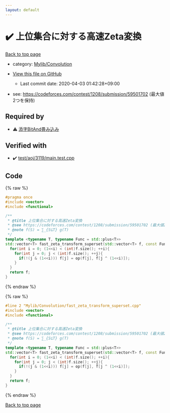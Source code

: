 ```yaml
---
layout: default
---
```


<!-- mathjax config similar to math.stackexchange -->
<script type="text/javascript" async
  src="https://cdnjs.cloudflare.com/ajax/libs/mathjax/2.7.5/MathJax.js?config=TeX-MML-AM_CHTML">
</script>
<script type="text/x-mathjax-config">
  MathJax.Hub.Config({
    TeX: { equationNumbers: { autoNumber: "AMS" }},
    tex2jax: {
      inlineMath: [ ['$','$'] ],
      processEscapes: true
    },
    "HTML-CSS": { matchFontHeight: false },
    displayAlign: "left",
    displayIndent: "2em"
  });
</script>

<script type="text/javascript" src="https://cdnjs.cloudflare.com/ajax/libs/jquery/3.4.1/jquery.min.js"></script>
<script src="https://cdn.jsdelivr.net/npm/jquery-balloon-js@1.1.2/jquery.balloon.min.js" integrity="sha256-ZEYs9VrgAeNuPvs15E39OsyOJaIkXEEt10fzxJ20+2I=" crossorigin="anonymous"></script>
<script type="text/javascript" src="../../../assets/js/copy-button.js"></script>
<link rel="stylesheet" href="../../../assets/css/copy-button.css" />


# :heavy_check_mark: 上位集合に対する高速Zeta変換

<a href="../../../index.html">Back to top page</a>

* category: <a href="../../../index.html#d1ac32c11c508fec0764fa012d8d2913">Mylib/Convolution</a>
* <a href="{{ site.github.repository_url }}/blob/master/Mylib/Convolution/fast_zeta_transform_superset.cpp">View this file on GitHub</a>
    - Last commit date: 2020-04-03 01:42:28+09:00


* see: <a href="https://codeforces.com/contest/1208/submission/59501702 (最大値2つを保持)">https://codeforces.com/contest/1208/submission/59501702 (最大値2つを保持)</a>


## Required by

* :warning: <a href="convolution_and.cpp.html">添字BitAnd畳み込み</a>


## Verified with

* :heavy_check_mark: <a href="../../../verify/test/aoj/3119/main.test.cpp.html">test/aoj/3119/main.test.cpp</a>


## Code

<a id="unbundled"></a>
{% raw %}
```cpp
#pragma once
#include <vector>
#include <functional>

/**
 * @title 上位集合に対する高速Zeta変換
 * @see https://codeforces.com/contest/1208/submission/59501702 (最大値2つを保持)
 * @note f(S) = ∑_{S⊆T} g(T)
 */
template <typename T, typename Func = std::plus<T>>
std::vector<T> fast_zeta_transform_superset(std::vector<T> f, const Func &op = std::plus<T>()){
  for(int i = 0; (1<<i) < (int)f.size(); ++i){
    for(int j = 0; j < (int)f.size(); ++j){
      if(!(j & (1<<i))) f[j] = op(f[j], f[j ^ (1<<i)]);
    }
  }
  return f;
}

```
{% endraw %}

<a id="bundled"></a>
{% raw %}
```cpp
#line 2 "Mylib/Convolution/fast_zeta_transform_superset.cpp"
#include <vector>
#include <functional>

/**
 * @title 上位集合に対する高速Zeta変換
 * @see https://codeforces.com/contest/1208/submission/59501702 (最大値2つを保持)
 * @note f(S) = ∑_{S⊆T} g(T)
 */
template <typename T, typename Func = std::plus<T>>
std::vector<T> fast_zeta_transform_superset(std::vector<T> f, const Func &op = std::plus<T>()){
  for(int i = 0; (1<<i) < (int)f.size(); ++i){
    for(int j = 0; j < (int)f.size(); ++j){
      if(!(j & (1<<i))) f[j] = op(f[j], f[j ^ (1<<i)]);
    }
  }
  return f;
}

```
{% endraw %}

<a href="../../../index.html">Back to top page</a>

